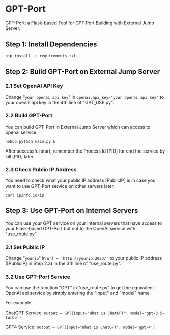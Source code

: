 # GPT-Port
GPT-Port: a Flask-based Tool for GPT Port Building with External Jump Server.

## Step 1: Install Dependencies
```
pip install -r requirements.txt
```
## Step 2: Build GPT-Port on External Jump Server
### 2.1 Set OpenAI API Key
Change "```your openai api key```" in ```openai.api_key="your openai api key"``` to your openai api key in the 4th line of "GPT_USE.py".
### 2.2 Build GPT-Port
You can build GPT-Port in External Jump Server which can access to openai service.
```
nohup python main.py &
```
After successful start, remember the Process Id [PID] for end the service by kill [PID]  later.
### 2.3 Check Public IP Address
You need to check what your public IP address [PublicIP] is in case you want to use GPT-Port service on other servers later.
```
curl ipinfo.io/ip
```
## Step 3: Use GPT-Port on Internel Servers
You can use your GPT service on your internal servers that have access to your Flask-based GPT-Port but not to the OpenAI service with "use_route.py".
### 3.1 Set Public IP
Change "```yourip```" in ```url = 'http://yourip:2023/'``` to your public IP address ([PublicIP] in Step 2.3) in the 3th line of "use_route.py".
### 3.2 Use GPT-Port Service
You can use the function "GPT" in "use_route.py" to get the equivalent OpenAI api service by simply entering the "input" and "model" name. 

For example:

ChatGPT Service: 
```output = GPT(input="What is ChatGPT", model='gpt-3.5-turbo')``` 

GPT4 Service: 
```output = GPT(input="What is ChatGPT", model='gpt-4')``` 


